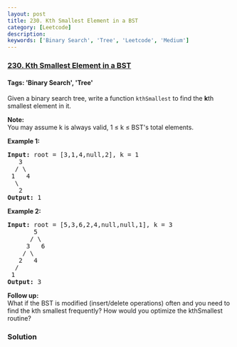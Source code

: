 ```yaml
---
layout: post
title: 230. Kth Smallest Element in a BST
category: [Leetcode]
description: 
keywords: ['Binary Search', 'Tree', 'Leetcode', 'Medium']
---
```

### [230. Kth Smallest Element in a BST](https://leetcode.com/problems/kth-smallest-element-in-a-bst)

#### Tags: 'Binary Search', 'Tree'

<div class="content__u3I1 question-content__JfgR"><div><p>Given a binary search tree, write a function <code>kthSmallest</code> to find the <b>k</b>th smallest element in it.</p>
<p><b>Note: </b><br/>
You may assume k is always valid, 1 ≤ k ≤ BST's total elements.</p>
<p><strong>Example 1:</strong></p>
<pre><strong>Input:</strong> root = [3,1,4,null,2], k = 1
   3
  / \
 1   4
  \
   2
<strong>Output:</strong> 1</pre>
<p><strong>Example 2:</strong></p>
<pre><strong>Input:</strong> root = [5,3,6,2,4,null,null,1], k = 3
       5
      / \
     3   6
    / \
   2   4
  /
 1
<strong>Output:</strong> 3
</pre>
<p><b>Follow up:</b><br/>
What if the BST is modified (insert/delete operations) often and you need to find the kth smallest frequently? How would you optimize the kthSmallest routine?</p>
</div></div>

### Solution

